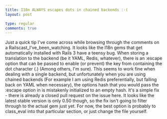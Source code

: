```yaml
---
title: I18n ALWAYS escapes dots in chained backends :-(
layout: post

type: regular
comments: true
---
```


Just a quick tip I've come across while browsing through the comments on a
Railscast_I've_been_watching. It looks like the I18n gems that get
automatically installed with Rails 3 have a teensy bug.
When storing a translation to the backend (be it YAML, Redis, whatever), there
is an :escape option that can be passed to enable (or prevent) the key from
containing the dot character (.) (Among others, I'm sure). This seems to work
fine when dealing with a single backend, but unfortunately when you are using
chained backends (For example I am using Redis preferentially, but falling back
on YAML when necessary), the options hash that you would pass the :escape
option in is mistakenly initialized to an empty hash.
It's a simple fix - there is already a closed pull request on the issue here.
It looks like the latest stable version is only 0.50 though, so the fix isn't
going to filter through to the actual gem just yet. For now, the best option is
probably to class_eval into that particular section, or just change the file
yourself.

